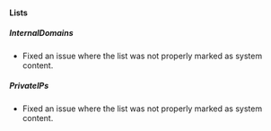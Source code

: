 
#### Lists
##### InternalDomains
- Fixed an issue where the list was not properly marked as system content.

##### PrivateIPs
- Fixed an issue where the list was not properly marked as system content.
